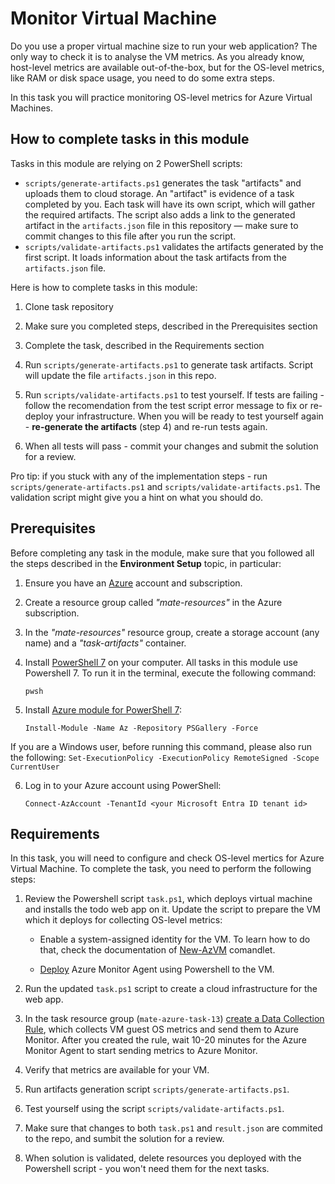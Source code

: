 # Monitor Virtual Machine

Do you use a proper virtual machine size to run your web application? The only way to check it is to analyse the VM metrics. As you already know, host-level metrics are available out-of-the-box, but for the OS-level metrics, like RAM or disk space usage, you need to do some extra steps. 

In this task you will practice monitoring OS-level metrics for Azure Virtual Machines. 

## How to complete tasks in this module 

Tasks in this module are relying on 2 PowerShell scripts: 

- `scripts/generate-artifacts.ps1` generates the task "artifacts" and uploads them to cloud storage. An "artifact" is evidence of a task completed by you. Each task will have its own script, which will gather the required artifacts. The script also adds a link to the generated artifact in the `artifacts.json` file in this repository — make sure to commit changes to this file after you run the script. 
- `scripts/validate-artifacts.ps1` validates the artifacts generated by the first script. It loads information about the task artifacts from the `artifacts.json` file.

Here is how to complete tasks in this module:

1. Clone task repository

2. Make sure you completed steps, described in the Prerequisites section

3. Complete the task, described in the Requirements section 

4. Run `scripts/generate-artifacts.ps1` to generate task artifacts. Script will update the file `artifacts.json` in this repo. 

5. Run `scripts/validate-artifacts.ps1` to test yourself. If tests are failing - follow the recomendation from the test script error message to fix or re-deploy your infrastructure. When you will be ready to test yourself again - **re-generate the artifacts** (step 4) and re-run tests again. 

6. When all tests will pass - commit your changes and submit the solution for a review. 

Pro tip: if you stuck with any of the implementation steps - run `scripts/generate-artifacts.ps1` and `scripts/validate-artifacts.ps1`. The validation script might give you a hint on what you should do.  

## Prerequisites

Before completing any task in the module, make sure that you followed all the steps described in the **Environment Setup** topic, in particular: 

1. Ensure you have an [Azure](https://azure.microsoft.com/en-us/free/) account and subscription.

2. Create a resource group called *"mate-resources"* in the Azure subscription.

3. In the *"mate-resources"* resource group, create a storage account (any name) and a *"task-artifacts"* container.

4. Install [PowerShell 7](https://learn.microsoft.com/en-us/powershell/scripting/install/installing-powershell?view=powershell-7.4) on your computer. All tasks in this module use Powershell 7. To run it in the terminal, execute the following command: 
    ```
    pwsh
    ```

5. Install [Azure module for PowerShell 7](https://learn.microsoft.com/en-us/powershell/azure/install-azure-powershell?view=azps-11.3.0): 
    ```
    Install-Module -Name Az -Repository PSGallery -Force
    ```
If you are a Windows user, before running this command, please also run the following: 
    ```
    Set-ExecutionPolicy -ExecutionPolicy RemoteSigned -Scope CurrentUser
    ```

6. Log in to your Azure account using PowerShell:
    ```
    Connect-AzAccount -TenantId <your Microsoft Entra ID tenant id>
    ```

## Requirements

In this task, you will need to configure and check OS-level mertics for Azure Virtual Machine. To complete the task, you need to perform the following steps: 

1. Review the Powershell script `task.ps1`, which deploys virtual machine and installs the todo web app on it. Update the script to prepare the VM which it deploys for collecting OS-level metrics: 

    - Enable a system-assigned identity for the VM. To learn how to do that, check the documentation of [New-AzVM](https://learn.microsoft.com/en-us/powershell/module/az.compute/new-azvm?view=azps-11.5.0) comandlet. 

    - [Deploy](https://learn.microsoft.com/en-us/azure/azure-monitor/agents/azure-monitor-agent-manage?tabs=azure-powershell#system-assigned-managed-identity) Azure Monitor Agent using Powershell to the VM. 

2. Run the updated `task.ps1` script to create a cloud infrastructure for the web app. 

3. In the task resource group (`mate-azure-task-13`) [create a Data Collection Rule](https://learn.microsoft.com/en-us/azure/azure-monitor/vm/tutorial-monitor-vm-guest), which collects VM guest OS metrics and send them to Azure Monitor. After you created the rule, wait 10-20 minutes for the Azure Monitor Agent to start sending metrics to Azure Monitor. 

4. Verify that metrics are available for your VM. 

5. Run artifacts generation script `scripts/generate-artifacts.ps1`.

6. Test yourself using the script `scripts/validate-artifacts.ps1`.

7. Make sure that changes to both `task.ps1` and `result.json` are commited to the repo, and sumbit the solution for a review. 

8. When solution is validated, delete resources you deployed with the Powershell script - you won't need them for the next tasks. 
